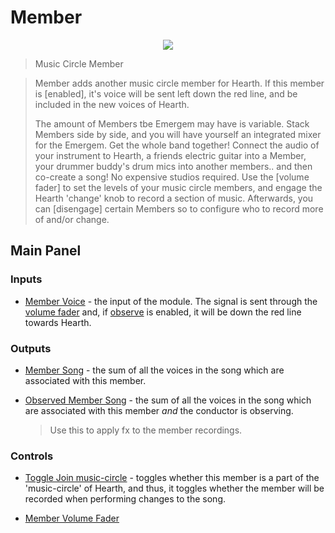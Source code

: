 <!---
start: affixing
affixed: blueprint
blueprint: member-blueprint.svg
preview: member.svg
-->

# Member

<p align='center' class='md-only'>
  <img src='member-blueprint.svg'/>
</p>

> Music Circle Member

> Member adds another music circle member for Hearth. If this member is [enabled], it's voice will be sent left down the red line, and be included in the new voices of Hearth.
>
> The amount of Members tbe Emergem may have is variable. Stack  Members side by side, and you will have yourself an integrated mixer for the Emergem. Get the whole band together! Connect the audio of your instrument to Hearth, a friends electric guitar into a Member, your drummer buddy's drum mics into another members.. and then co-create a song! No expensive studios required. Use the [volume fader] to set the levels of your music circle members, and engage the Hearth 'change' knob to record a section of music. Afterwards, you can [disengage] certain Members so to configure who to record more of and/or change.

## Main Panel

<!---
start: legend
-->

<!---
start: legend-group
slug: inputs
-->

### Inputs

* <!---
  x: 10
  y: 52
  slug: member
  type: labeled-socket
  -->
  <a name="inputs-member" href='#inputs-member'>Member Voice</a> - the input of the module. The signal is sent through the [volume fader](#controls-volume-fader) and, if [observe](#controls-toggle-join-music-circle) is enabled, it will be down the red line towards Hearth.


<!---
end: legend-group
-->

<!---
start: legend-group
slug: outputs
-->

### Outputs

* <!---
  x: 10
  y: 52
  slug: song
  type: labeled-socket
  -->
  <a name="outputs-song" href='#outputs-song'>Member Song</a> - the sum of all the voices in the song which are associated with this member.


* <!---
  x: 10
  y: 52
  slug: observation
  type: labeled-socket
  -->
  <a name="outputs-observation" href='#outputs-observation'>Observed Member Song</a> - the sum of all the voices in the song which are associated with this member *and* the conductor is observing.

  > Use this to apply fx to the member recordings.

<!---
end: legend-group
-->

<!---
start: legend-group
slug: controls
-->

### Controls

* <!---
  x: 10
  y: 52
  slug: toggle-join-music-circle
  type: labeled-socket
  -->
  <a name="controls-toggle-join-music-circle" href='#controls-toggle-join-music-circle'>Toggle Join music-circle</a> - toggles whether this member is a part of the 'music-circle' of Hearth, and thus, it toggles whether the member will be recorded when performing changes to the song.


* <!---
  x: 10
  y: 52
  slug: toggle-join-music-circle
  type: labeled-socket
  -->
  <a name="controls-fader" href='#controls-fader'>Member Volume Fader</a>

<!---
end: legend-group
-->

<!---
end: legend
-->
<!---
end: affixing
-->
